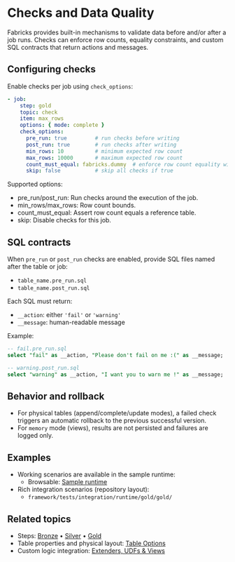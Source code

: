 # Checks and Data Quality

Fabricks provides built-in mechanisms to validate data before and/or after a job runs. Checks can enforce row counts, equality constraints, and custom SQL contracts that return actions and messages.

## Configuring checks

Enable checks per job using `check_options`:

```yaml
- job:
    step: gold
    topic: check
    item: max_rows
    options: { mode: complete }
    check_options:
      pre_run: true         # run checks before writing
      post_run: true        # run checks after writing
      min_rows: 10          # minimum expected row count
      max_rows: 10000       # maximum expected row count
      count_must_equal: fabricks.dummy  # enforce row count equality with another table
      skip: false           # skip all checks if true
```

Supported options:
- pre_run/post_run: Run checks around the execution of the job.
- min_rows/max_rows: Row count bounds.
- count_must_equal: Assert row count equals a reference table.
- skip: Disable checks for this job.

## SQL contracts

When `pre_run` or `post_run` checks are enabled, provide SQL files named after the table or job:
- `table_name.pre_run.sql`
- `table_name.post_run.sql`

Each SQL must return:
- `__action`: either `'fail'` or `'warning'`
- `__message`: human-readable message

Example:

```sql
-- fail.pre_run.sql
select "fail" as __action, "Please don't fail on me :(" as __message;

-- warning.post_run.sql
select "warning" as __action, "I want you to warn me !" as __message;
```

## Behavior and rollback

- For physical tables (append/complete/update modes), a failed check triggers an automatic rollback to the previous successful version.
- For `memory` mode (views), results are not persisted and failures are logged only.

## Examples

- Working scenarios are available in the sample runtime:
  - Browsable: [Sample runtime](../runtime.md#sample-runtime)
- Rich integration scenarios (repository layout):
  - `framework/tests/integration/runtime/gold/gold/`

## Related topics

- Steps: [Bronze](../steps/bronze.md) • [Silver](../steps/silver.md) • [Gold](../steps/gold.md)
- Table properties and physical layout: [Table Options](./table-options.md)
- Custom logic integration: [Extenders, UDFs & Views](./extenders-udfs-views.md)
